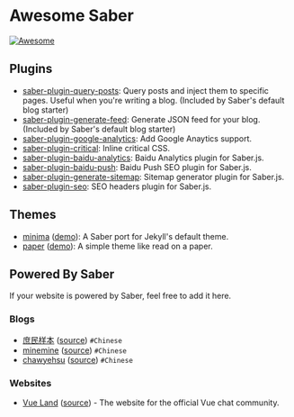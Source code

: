 # Awesome Saber

[![Awesome](https://awesome.re/badge.svg)](https://awesome.re)

## Plugins

- [saber-plugin-query-posts](https://github.com/egoist/saber/tree/master/packages/saber-plugin-query-posts): Query posts and inject them to specific pages. Useful when you're writing a blog. (Included by Saber's default blog starter)
- [saber-plugin-generate-feed](https://github.com/egoist/saber/tree/master/packages/saber-plugin-generate-feed): Generate JSON feed for your blog. (Included by Saber's default blog starter)
- [saber-plugin-google-analytics](https://github.com/egoist/saber/tree/master/packages/saber-plugin-google-analytics): Add Google Anaytics support.
- [saber-plugin-critical](https://github.com/egoist/saber-plugin-critical): Inline critical CSS.
- [saber-plugin-baidu-analytics](https://github.com/h404bi/www.h404bi.com/tree/master/packages/saber-plugin-baidu-analytics): Baidu Analytics plugin for Saber.js.
- [saber-plugin-baidu-push](https://github.com/h404bi/www.h404bi.com/tree/master/packages/saber-plugin-baidu-push): Baidu Push SEO plugin for Saber.js.
- [saber-plugin-generate-sitemap](https://github.com/h404bi/www.h404bi.com/tree/master/packages/saber-plugin-generate-sitemap): Sitemap generator plugin for Saber.js.
- [saber-plugin-seo](https://github.com/geekplux/blog/tree/master/packages/saber-plugin-seo): SEO headers plugin for Saber.js.

## Themes

- [minima](https://github.com/egoist/saber-theme-minima) ([demo](https://minima.saberjs.org/)): A Saber port for Jekyll's default theme.
- [paper](https://github.com/geekplux/blog/tree/master/packages/saber-theme-paper) ([demo](https://geekplux.com)): A simple theme like read on a paper.

## Powered By Saber

If your website is powered by Saber, feel free to add it here.

### Blogs

- [庶民样本](https://egoist.moe) ([source](https://github.com/egoist/blog)) `#Chinese`
- [minemine](https://minemine.cc/) ([source](https://github.com/luyilin/minemine)) `#Chinese`
- [chawyehsu](https://www.h404bi.com) ([source](https://github.com/h404bi/www.h404bi.com)) `#Chinese`

### Websites

- [Vue Land](https://vue-land.js.org) ([source](https://github.com/egoist/vue-land)) - The website for the official Vue chat community.
